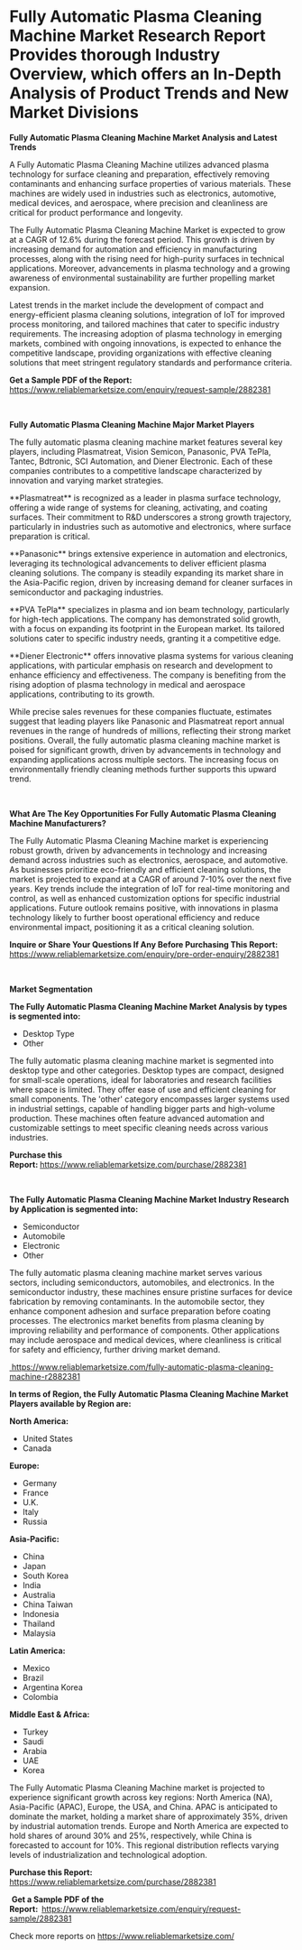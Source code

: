 <p><h1>Fully Automatic Plasma Cleaning Machine Market Research Report Provides thorough Industry Overview, which offers an In-Depth Analysis of Product Trends and New Market Divisions</h1></p><p><strong>Fully Automatic Plasma Cleaning Machine Market Analysis and Latest Trends</strong></p>
<p><p>A Fully Automatic Plasma Cleaning Machine utilizes advanced plasma technology for surface cleaning and preparation, effectively removing contaminants and enhancing surface properties of various materials. These machines are widely used in industries such as electronics, automotive, medical devices, and aerospace, where precision and cleanliness are critical for product performance and longevity.</p><p>The Fully Automatic Plasma Cleaning Machine Market is expected to grow at a CAGR of 12.6% during the forecast period. This growth is driven by increasing demand for automation and efficiency in manufacturing processes, along with the rising need for high-purity surfaces in technical applications. Moreover, advancements in plasma technology and a growing awareness of environmental sustainability are further propelling market expansion. </p><p>Latest trends in the market include the development of compact and energy-efficient plasma cleaning solutions, integration of IoT for improved process monitoring, and tailored machines that cater to specific industry requirements. The increasing adoption of plasma technology in emerging markets, combined with ongoing innovations, is expected to enhance the competitive landscape, providing organizations with effective cleaning solutions that meet stringent regulatory standards and performance criteria.</p></p>
<p><strong>Get a Sample PDF of the Report:&nbsp;</strong> <a href="https://www.reliablemarketsize.com/enquiry/request-sample/2882381?utm_campaign=2876&utm_medium=2&utm_source=Github&utm_content=ia&utm_term=13032025&utm_id=fully-automatic-plasma-cleaning-machine">https://www.reliablemarketsize.com/enquiry/request-sample/2882381</a></p>
<p>&nbsp;</p>
<p><strong>Fully Automatic Plasma Cleaning Machine Major Market Players</strong></p>
<p><p>The fully automatic plasma cleaning machine market features several key players, including Plasmatreat, Vision Semicon, Panasonic, PVA TePla, Tantec, Bdtronic, SCI Automation, and Diener Electronic. Each of these companies contributes to a competitive landscape characterized by innovation and varying market strategies.</p><p>**Plasmatreat** is recognized as a leader in plasma surface technology, offering a wide range of systems for cleaning, activating, and coating surfaces. Their commitment to R&D underscores a strong growth trajectory, particularly in industries such as automotive and electronics, where surface preparation is critical.</p><p>**Panasonic** brings extensive experience in automation and electronics, leveraging its technological advancements to deliver efficient plasma cleaning solutions. The company is steadily expanding its market share in the Asia-Pacific region, driven by increasing demand for cleaner surfaces in semiconductor and packaging industries.</p><p>**PVA TePla** specializes in plasma and ion beam technology, particularly for high-tech applications. The company has demonstrated solid growth, with a focus on expanding its footprint in the European market. Its tailored solutions cater to specific industry needs, granting it a competitive edge.</p><p>**Diener Electronic** offers innovative plasma systems for various cleaning applications, with particular emphasis on research and development to enhance efficiency and effectiveness. The company is benefiting from the rising adoption of plasma technology in medical and aerospace applications, contributing to its growth.</p><p>While precise sales revenues for these companies fluctuate, estimates suggest that leading players like Panasonic and Plasmatreat report annual revenues in the range of hundreds of millions, reflecting their strong market positions. Overall, the fully automatic plasma cleaning machine market is poised for significant growth, driven by advancements in technology and expanding applications across multiple sectors. The increasing focus on environmentally friendly cleaning methods further supports this upward trend.</p></p>
<p>&nbsp;</p>
<p><strong>What Are The Key Opportunities For Fully Automatic Plasma Cleaning Machine Manufacturers?</strong></p>
<p><p>The Fully Automatic Plasma Cleaning Machine market is experiencing robust growth, driven by advancements in technology and increasing demand across industries such as electronics, aerospace, and automotive. As businesses prioritize eco-friendly and efficient cleaning solutions, the market is projected to expand at a CAGR of around 7-10% over the next five years. Key trends include the integration of IoT for real-time monitoring and control, as well as enhanced customization options for specific industrial applications. Future outlook remains positive, with innovations in plasma technology likely to further boost operational efficiency and reduce environmental impact, positioning it as a critical cleaning solution.</p></p>
<p><strong>Inquire or Share Your Questions If Any Before Purchasing This Report:</strong> <a href="https://www.reliablemarketsize.com/enquiry/pre-order-enquiry/2882381?utm_campaign=2876&utm_medium=2&utm_source=Github&utm_content=ia&utm_term=13032025&utm_id=fully-automatic-plasma-cleaning-machine">https://www.reliablemarketsize.com/enquiry/pre-order-enquiry/2882381</a></p>
<p>&nbsp;</p>
<p><strong>Market Segmentation</strong></p>
<p><strong>The Fully Automatic Plasma Cleaning Machine Market Analysis by types is segmented into:</strong></p>
<p><ul><li>Desktop Type</li><li>Other</li></ul></p>
<p><p>The fully automatic plasma cleaning machine market is segmented into desktop type and other categories. Desktop types are compact, designed for small-scale operations, ideal for laboratories and research facilities where space is limited. They offer ease of use and efficient cleaning for small components. The 'other' category encompasses larger systems used in industrial settings, capable of handling bigger parts and high-volume production. These machines often feature advanced automation and customizable settings to meet specific cleaning needs across various industries.</p></p>
<p><strong>Purchase this Report:&nbsp;</strong><a href="https://www.reliablemarketsize.com/purchase/2882381?utm_campaign=2876&utm_medium=2&utm_source=Github&utm_content=ia&utm_term=13032025&utm_id=fully-automatic-plasma-cleaning-machine">https://www.reliablemarketsize.com/purchase/2882381</a></p>
<p>&nbsp;</p>
<p><strong>The Fully Automatic Plasma Cleaning Machine Market Industry Research by Application is segmented into:</strong></p>
<p><ul><li>Semiconductor</li><li>Automobile</li><li>Electronic</li><li>Other</li></ul></p>
<p><p>The fully automatic plasma cleaning machine market serves various sectors, including semiconductors, automobiles, and electronics. In the semiconductor industry, these machines ensure pristine surfaces for device fabrication by removing contaminants. In the automobile sector, they enhance component adhesion and surface preparation before coating processes. The electronics market benefits from plasma cleaning by improving reliability and performance of components. Other applications may include aerospace and medical devices, where cleanliness is critical for safety and efficiency, further driving market demand.</p></p>
<p><a href="https://www.reliablemarketsize.com/fully-automatic-plasma-cleaning-machine-r2882381?utm_campaign=2876&utm_medium=2&utm_source=Github&utm_content=ia&utm_term=13032025&utm_id=fully-automatic-plasma-cleaning-machine">&nbsp;https://www.reliablemarketsize.com/fully-automatic-plasma-cleaning-machine-r2882381</a></p>
<p><strong>In terms of Region, the Fully Automatic Plasma Cleaning Machine Market Players available by Region are:</strong></p>
<p>
    <p> <strong> North America: </strong>
        <ul>
            <li>United States</li>
            <li>Canada</li>
        </ul>
        </p> 
    <p> <strong> Europe: </strong>
        <ul>
            <li>Germany</li>
            <li>France</li>
            <li>U.K.</li>
            <li>Italy</li>
            <li>Russia</li>
        </ul>
        </p> 
    <p> <strong> Asia-Pacific: </strong>
        <ul>
            <li>China</li>
            <li>Japan</li>
            <li>South Korea</li>
            <li>India</li>
            <li>Australia</li>
            <li>China Taiwan</li>
            <li>Indonesia</li>
            <li>Thailand</li>
            <li>Malaysia</li>
        </ul>
        </p> 
    <p> <strong> Latin America: </strong>
        <ul>
            <li>Mexico</li>
            <li>Brazil</li>
            <li>Argentina Korea</li>
            <li>Colombia</li>
        </ul>
        </p> 
    <p> <strong> Middle East & Africa: </strong>
        <ul>
            <li>Turkey</li>
            <li>Saudi</li>
            <li>Arabia</li>
            <li>UAE</li>
            <li>Korea</li>
        </ul>
    </p>
    </p>
<p><p>The Fully Automatic Plasma Cleaning Machine market is projected to experience significant growth across key regions: North America (NA), Asia-Pacific (APAC), Europe, the USA, and China. APAC is anticipated to dominate the market, holding a market share of approximately 35%, driven by industrial automation trends. Europe and North America are expected to hold shares of around 30% and 25%, respectively, while China is forecasted to account for 10%. This regional distribution reflects varying levels of industrialization and technological adoption.</p></p>
<p><strong>Purchase this Report: </strong><a href="https://www.reliablemarketsize.com/purchase/2882381?utm_campaign=2876&utm_medium=2&utm_source=Github&utm_content=ia&utm_term=13032025&utm_id=fully-automatic-plasma-cleaning-machine">https://www.reliablemarketsize.com/purchase/2882381</a></p>
<p>&nbsp;<strong>Get a Sample PDF of the Report:&nbsp;&nbsp;</strong><a href="https://www.reliablemarketsize.com/enquiry/request-sample/2882381?utm_campaign=2876&utm_medium=2&utm_source=Github&utm_content=ia&utm_term=13032025&utm_id=fully-automatic-plasma-cleaning-machine">https://www.reliablemarketsize.com/enquiry/request-sample/2882381</a></p>
<p><strong></strong></p>
<p>Check more reports on <a href="https://www.reliablemarketsize.com/?utm_campaign=2876&utm_medium=2&utm_source=Github&utm_content=ia&utm_term=13032025&utm_id=fully-automatic-plasma-cleaning-machine">https://www.reliablemarketsize.com/</a></p>